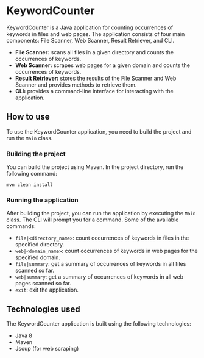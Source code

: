 # KeywordCounter

KeywordCounter is a Java application for counting occurrences of keywords in files and web pages. The application consists of four main components: File Scanner, Web Scanner, Result Retriever, and CLI. 

- **File Scanner:** scans all files in a given directory and counts the occurrences of keywords.
- **Web Scanner:** scrapes web pages for a given domain and counts the occurrences of keywords.
- **Result Retriever:** stores the results of the File Scanner and Web Scanner and provides methods to retrieve them.
- **CLI:** provides a command-line interface for interacting with the application.

## How to use

To use the KeywordCounter application, you need to build the project and run the `Main` class. 

### Building the project

You can build the project using Maven. In the project directory, run the following command:

```
mvn clean install
```

### Running the application

After building the project, you can run the application by executing the `Main` class. The CLI will prompt you for a command. Some of the available commands:

- `file|<directory_name>`: count occurrences of keywords in files in the specified directory.
- `web|<domain_name>`: count occurrences of keywords in web pages for the specified domain.
- `file|summary`: get a summary of occurrences of keywords in all files scanned so far.
- `web|summary`: get a summary of occurrences of keywords in all web pages scanned so far.
- `exit`: exit the application.

## Technologies used

The KeywordCounter application is built using the following technologies:

- Java 8
- Maven
- Jsoup (for web scraping)
